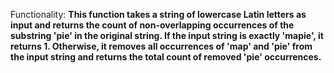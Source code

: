 Functionality: **This function takes a string of lowercase Latin letters as input and returns the count of non-overlapping occurrences of the substring 'pie' in the original string. If the input string is exactly 'mapie', it returns 1. Otherwise, it removes all occurrences of 'map' and 'pie' from the input string and returns the total count of removed 'pie' occurrences.**